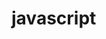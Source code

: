 <!--
 * @Author: dancingOfcode zhengyou007@163.com
 * @Date: 2024-07-23 23:24:32
 * @LastEditors: dancingOfcode zhengyou007@163.com
 * @LastEditTime: 2024-07-23 23:24:43
 * @FilePath: \web-fe-lint\docs\.vuepress\coding\javascript.md
 * @Description: 这是默认设置,请设置`customMade`, 打开koroFileHeader查看配置 进行设置: https://github.com/OBKoro1/koro1FileHeader/wiki/%E9%85%8D%E7%BD%AE
-->
# javascript